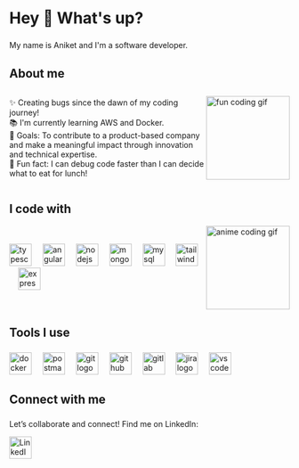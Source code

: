 <h1 align="left">Hey 👋 What's up?</h1>

###

<p align="left">My name is Aniket and I'm a software developer.</p>

###

<h2 align="left">About me</h2>
<div style="display: flex; align-items: center;">
  <p align="left">
    ✨ Creating bugs since the dawn of my coding journey!<br>
    📚 I'm currently learning AWS and Docker.<br>
    🎯 Goals: To contribute to a product-based company and make a meaningful impact through innovation and technical expertise.<br>
    🎲 Fun fact: I can debug code faster than I can decide what to eat for lunch!
  </p>
  <img src="https://media.giphy.com/media/13HgwGsXF0aiGY/giphy.gif" height="150" alt="fun coding gif" />
</div>

###

<h2 align="left">I code with</h2>
<div style="display: flex; align-items: center;">
  <div align="left">
    <img src="https://cdn.jsdelivr.net/gh/devicons/devicon/icons/typescript/typescript-original.svg" height="40" alt="typescript logo"  />
    <img width="12" />
    <img src="https://cdn.jsdelivr.net/gh/devicons/devicon/icons/angularjs/angularjs-original.svg" height="40" alt="angular logo"  />
    <img width="12" />
    <img src="https://cdn.jsdelivr.net/gh/devicons/devicon/icons/nodejs/nodejs-original.svg" height="40" alt="nodejs logo"  />
    <img width="12" />
    <img src="https://cdn.jsdelivr.net/gh/devicons/devicon/icons/mongodb/mongodb-original.svg" height="40" alt="mongodb logo"  />
    <img width="12" />
    <img src="https://cdn.jsdelivr.net/gh/devicons/devicon/icons/mysql/mysql-original.svg" height="40" alt="mysql logo"  />
    <img width="12" />
    <img src="https://upload.wikimedia.org/wikipedia/commons/d/d5/Tailwind_CSS_Logo.svg" height="40" alt="tailwindcss logo"  />
    <img width="12" />
    <img src="https://cdn.jsdelivr.net/gh/devicons/devicon/icons/express/express-original.svg" height="40" alt="express logo"  />
  </div>
  <img src="https://media.giphy.com/media/26tn33aiTi1jkl6H6/giphy.gif" height="150" alt="anime coding gif" />
</div>

###

<h2 align="left">Tools I use</h2>

###

<div align="left">
  <img src="https://cdn.jsdelivr.net/gh/devicons/devicon/icons/docker/docker-original.svg" height="40" alt="docker logo"  />
  <img width="12" />
  <img src="https://cdn.jsdelivr.net/gh/devicons/devicon/icons/postman/postman-original.svg" height="40" alt="postman logo"  />
  <img width="12" />
  <img src="https://cdn.jsdelivr.net/gh/devicons/devicon/icons/git/git-original.svg" height="40" alt="git logo"  />
  <img width="12" />
  <img src="https://cdn.jsdelivr.net/gh/devicons/devicon/icons/github/github-original.svg" height="40" alt="github logo"  />
  <img width="12" />
  <img src="https://cdn.jsdelivr.net/gh/devicons/devicon/icons/gitlab/gitlab-original.svg" height="40" alt="gitlab logo"  />
  <img width="12" />
  <img src="https://cdn.jsdelivr.net/gh/devicons/devicon/icons/jira/jira-original.svg" height="40" alt="jira logo"  />
  <img width="12" />
  <img src="https://cdn.jsdelivr.net/gh/devicons/devicon/icons/vscode/vscode-original.svg" height="40" alt="vscode logo"  />
</div>

###

<h2 align="left">Connect with me</h2>

###

<div align="left">
  <p>Let’s collaborate and connect! Find me on LinkedIn:</p>
  <a href="https://www.linkedin.com/in/aniket](https://www.linkedin.com/in/aniket-balel-1819441b9" target="_blank">
    <img src="https://cdn.jsdelivr.net/gh/devicons/devicon/icons/linkedin/linkedin-original.svg" height="40" alt="LinkedIn logo" />
  </a>
</div>

###
